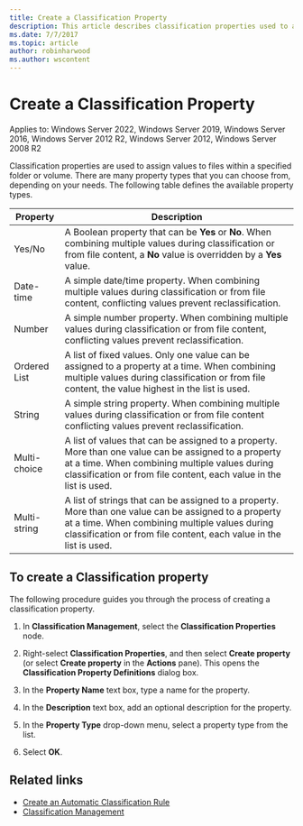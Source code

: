 ```yaml
---
title: Create a Classification Property
description: This article describes classification properties used to assign values to files within a specified folder or volume.
ms.date: 7/7/2017
ms.topic: article
author: robinharwood
ms.author: wscontent
---
```

# Create a Classification Property

Applies to: Windows Server 2022, Windows Server 2019, Windows Server 2016, Windows Server 2012 R2, Windows Server 2012, Windows Server 2008 R2

Classification properties are used to assign values to files within a specified folder or volume. There are many property types that you can choose from, depending on your needs. The following table defines the available property types.

|Property | Description |
| --- | --- |
| Yes/No | A Boolean property that can be **Yes** or **No**. When combining multiple values during classification or from file content, a **No** value is overridden by a **Yes** value. |
| Date-time | A simple date/time property. When combining multiple values during classification or from file content, conflicting values prevent reclassification. |
| Number | A simple number property. When combining multiple values during classification or from file content, conflicting values prevent reclassification. |
| Ordered List | A list of fixed values. Only one value can be assigned to a property at a time. When combining multiple values during classification or from file content, the value highest in the list is used. |
| String | A simple string property. When combining multiple values during classification or from file content conflicting values prevent reclassification. |
| Multi-choice | A list of values that can be assigned to a property. More than one value can be assigned to a property at a time. When combining multiple values during classification or from file content, each value in the list is used. |
| Multi-string | A list of strings that can be assigned to a property. More than one value can be assigned to a property at a time. When combining multiple values during classification or from file content, each value in the list is used. |

## To create a Classification property

The following procedure guides you through the process of creating a classification property.

1. In **Classification Management**, select the **Classification Properties** node.

1. Right-select **Classification Properties**, and then select **Create property** (or select **Create property** in the **Actions** pane). This opens the **Classification Property Definitions** dialog box.

1. In the **Property Name** text box, type a name for the property.

1. In the **Description** text box, add an optional description for the property.

1. In the **Property Type** drop-down menu, select a property type from the list.

1. Select **OK**.

## Related links

- [Create an Automatic Classification Rule](create-automatic-classification-rule.md)
- [Classification Management](classification-management.md)
